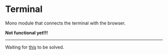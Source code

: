 Terminal
========

Mono module that connects the terminal with the browser.

**Not functional yet!!!**

----

Waiting for [this](https://github.com/jillix/mono/issues/73) to be solved.
